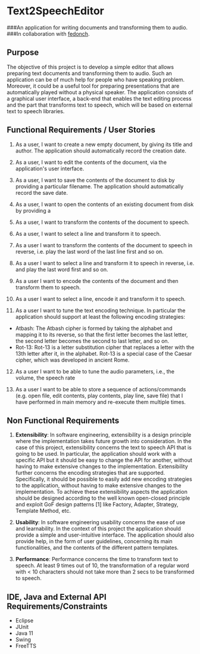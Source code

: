 # Text2SpeechEditor
###An application for writing documents and transforming them to audio.
###In collaboration with [fedonch](https://github.com/fedonch).

Purpose
-----------
The objective of this project is to develop a simple editor that allows preparing text documents and
transforming them to audio. Such an application can be of much help for people who have speaking
problem. Moreover, it could be a useful tool for preparing presentations that are automatically played
without a physical speaker. The application consists of a graphical user interface, a back-end that
enables the text editing process and the part that transforms text to speech, which will be based on
external text to speech libraries.

Functional Requirements / User Stories
-----------
1. As a user, I want to create a new empty document, by giving its title and author. The
application should automatically record the creation date.

2. As a user, I want to edit the contents of the document, via the application's user interface.

3. As a user, I want to save the contents of the document to disk by providing a particular
filename. The application should automatically record the save date.

4. As a user, I want to open the contents of an existing document from disk by providing a

5. As a user, I want to transform the contents of the document to speech.

6. As a user, I want to select a line and transform it to speech.

7. As a user I want to transform the contents of the document to speech in reverse, i.e. play the
last word of the last line first and so on.

8. As a user I want to select a line and transform it to speech in reverse, i.e. and play the last
word first and so on.

9. As a user I want to encode the contents of the document and then transform them to speech.

10. As a user I want to select a line, encode it and transform it to speech.

11. As a user I want to tune the text encoding technique. In particular the application should
support at least the following encoding strategies:

  * Atbash: The Atbash cipher is formed by taking the alphabet and mapping it to its reverse, so
that the first letter becomes the last letter, the second letter becomes the second to last
letter, and so on.
  * Rot-13: Rot-13 is a letter substitution cipher that replaces a letter with the 13th letter after
it, in the alphabet. Rot-13 is a special case of the Caesar cipher, which was developed in
ancient Rome.

12. As a user I want to be able to tune the audio parameters, i.e., the volume, the speech rate

13. As a user I want to be able to store a sequence of actions/commands (e.g. open file, edit
contents, play contents, play line, save file) that I have performed in main memory and re-execute
them multiple times.

Non Functional Requirements
-----------

1. **Extensibility**: In software engineering, extensibility is a design principle where the implementation
takes future growth into consideration. In the case of this project, extensibility concerns the text to
speech API that is going to be used. In particular, the application should work with a specific API but it
should be easy to change the API for another, without having to make extensive changes to the
implementation. Extensibility further concerns the encoding strategies that are supported. Specifically, it
should be possible to easily add new encoding strategies to the application, without having to make
extensive changes to the implementation. To achieve these extensibility aspects the application should
be designed according to the well known open-closed principle and exploit GoF design patterns [1] like
Factory, Adapter, Strategy, Template Method, etc.

2. **Usability**: In software engineering usability concerns the ease of use and learnability. In the context
of this project the application should provide a simple and user-intuitive interface. The application should also provide help, in the form of user guidelines, concerning its main functionalities, and the
contents of the different pattern templates.

3. **Performance**: Performance concerns the time to transform text to speech. At least 9 times out of
10, the transformation of a regular word with < 10 characters should not take more than 2 secs to be
transformed to speech.

IDE, Java and External API Requirements/Constraints
-----------

* Eclipse
* JUnit
* Java 11
* Swing
* FreeTTS

